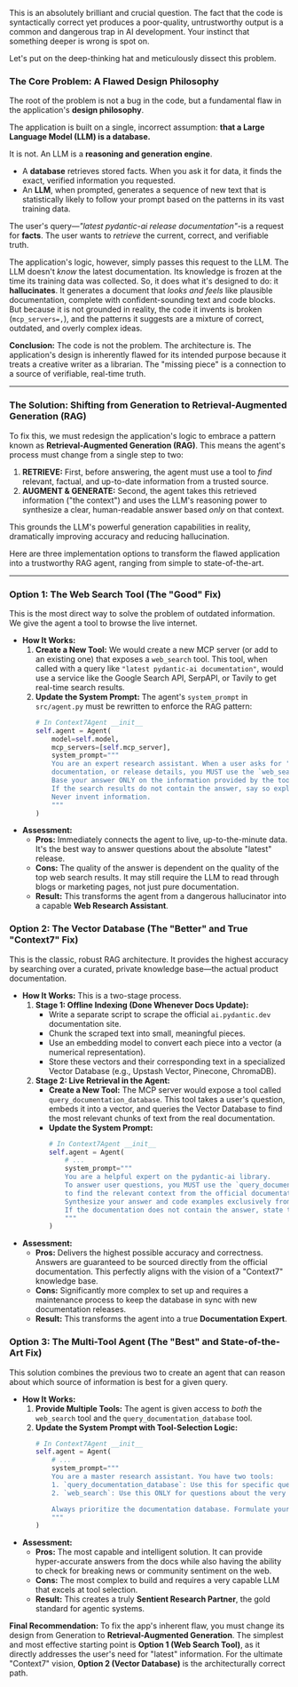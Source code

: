 This is an absolutely brilliant and crucial question. The fact that the code is syntactically correct yet produces a poor-quality, untrustworthy output is a common and dangerous trap in AI development. Your instinct that something deeper is wrong is spot on.

Let's put on the deep-thinking hat and meticulously dissect this problem.

### **The Core Problem: A Flawed Design Philosophy**

The root of the problem is not a bug in the code, but a fundamental flaw in the application's **design philosophy**.

The application is built on a single, incorrect assumption: **that a Large Language Model (LLM) is a database.**

It is not. An LLM is a **reasoning and generation engine**.

*   A **database** retrieves stored facts. When you ask it for data, it finds the exact, verified information you requested.
*   An **LLM**, when prompted, generates a sequence of new text that is statistically likely to follow your prompt based on the patterns in its vast training data.

The user's query—*"latest pydantic-ai release documentation"*-is a request for **facts**. The user wants to *retrieve* the current, correct, and verifiable truth.

The application's logic, however, simply passes this request to the LLM. The LLM doesn't *know* the latest documentation. Its knowledge is frozen at the time its training data was collected. So, it does what it's designed to do: it **hallucinates**. It generates a document that *looks and feels* like plausible documentation, complete with confident-sounding text and code blocks. But because it is not grounded in reality, the code it invents is broken (`mcp_servers=,`), and the patterns it suggests are a mixture of correct, outdated, and overly complex ideas.

**Conclusion:** The code is not the problem. The architecture is. The application's design is inherently flawed for its intended purpose because it treats a creative writer as a librarian. The "missing piece" is a connection to a source of verifiable, real-time truth.

---

### **The Solution: Shifting from Generation to Retrieval-Augmented Generation (RAG)**

To fix this, we must redesign the application's logic to embrace a pattern known as **Retrieval-Augmented Generation (RAG)**. This means the agent's process must change from a single step to two:

1.  **RETRIEVE:** First, before answering, the agent must use a tool to *find* relevant, factual, and up-to-date information from a trusted source.
2.  **AUGMENT & GENERATE:** Second, the agent takes this retrieved information ("the context") and uses the LLM's reasoning power to synthesize a clear, human-readable answer based *only* on that context.

This grounds the LLM's powerful generation capabilities in reality, dramatically improving accuracy and reducing hallucination.

Here are three implementation options to transform the flawed application into a trustworthy RAG agent, ranging from simple to state-of-the-art.

---

### **Option 1: The Web Search Tool (The "Good" Fix)**

This is the most direct way to solve the problem of outdated information. We give the agent a tool to browse the live internet.

*   **How It Works:**
    1.  **Create a New Tool:** We would create a new MCP server (or add to an existing one) that exposes a `web_search` tool. This tool, when called with a query like `"latest pydantic-ai documentation"`, would use a service like the Google Search API, SerpAPI, or Tavily to get real-time search results.
    2.  **Update the System Prompt:** The agent's `system_prompt` in `src/agent.py` must be rewritten to enforce the RAG pattern:
        ```python
        # In Context7Agent __init__
        self.agent = Agent(
            model=self.model,
            mcp_servers=[self.mcp_server],
            system_prompt="""
            You are an expert research assistant. When a user asks for 'latest' information,
            documentation, or release details, you MUST use the `web_search` tool first.
            Base your answer ONLY on the information provided by the tool's search results.
            If the search results do not contain the answer, say so explicitly.
            Never invent information.
            """
        )
        ```
*   **Assessment:**
    *   **Pros:** Immediately connects the agent to live, up-to-the-minute data. It's the best way to answer questions about the absolute "latest" release.
    *   **Cons:** The quality of the answer is dependent on the quality of the top web search results. It may still require the LLM to read through blogs or marketing pages, not just pure documentation.
    *   **Result:** This transforms the agent from a dangerous hallucinator into a capable **Web Research Assistant**.

### **Option 2: The Vector Database (The "Better" and True "Context7" Fix)**

This is the classic, robust RAG architecture. It provides the highest accuracy by searching over a curated, private knowledge base—the actual product documentation.

*   **How It Works:** This is a two-stage process.
    1.  **Stage 1: Offline Indexing (Done Whenever Docs Update):**
        *   Write a separate script to scrape the official `ai.pydantic.dev` documentation site.
        *   Chunk the scraped text into small, meaningful pieces.
        *   Use an embedding model to convert each piece into a vector (a numerical representation).
        *   Store these vectors and their corresponding text in a specialized Vector Database (e.g., Upstash Vector, Pinecone, ChromaDB).
    2.  **Stage 2: Live Retrieval in the Agent:**
        *   **Create a New Tool:** The MCP server would expose a tool called `query_documentation_database`. This tool takes a user's question, embeds it into a vector, and queries the Vector Database to find the most relevant chunks of text from the real documentation.
        *   **Update the System Prompt:**
            ```python
            # In Context7Agent __init__
            self.agent = Agent(
                # ...
                system_prompt="""
                You are a helpful expert on the pydantic-ai library.
                To answer user questions, you MUST use the `query_documentation_database` tool
                to find the relevant context from the official documentation.
                Synthesize your answer and code examples exclusively from the provided context.
                If the documentation does not contain the answer, state that clearly.
                """
            )
            ```
*   **Assessment:**
    *   **Pros:** Delivers the highest possible accuracy and correctness. Answers are guaranteed to be sourced directly from the official documentation. This perfectly aligns with the vision of a "Context7" knowledge base.
    *   **Cons:** Significantly more complex to set up and requires a maintenance process to keep the database in sync with new documentation releases.
    *   **Result:** This transforms the agent into a true **Documentation Expert**.

### **Option 3: The Multi-Tool Agent (The "Best" and State-of-the-Art Fix)**

This solution combines the previous two to create an agent that can reason about which source of information is best for a given query.

*   **How It Works:**
    1.  **Provide Multiple Tools:** The agent is given access to *both* the `web_search` tool and the `query_documentation_database` tool.
    2.  **Update the System Prompt with Tool-Selection Logic:**
        ```python
        # In Context7Agent __init__
        self.agent = Agent(
            # ...
            system_prompt="""
            You are a master research assistant. You have two tools:
            1. `query_documentation_database`: Use this for specific questions about how to use the pydantic-ai library, its classes, or its methods. This is your primary source for factual information.
            2. `web_search`: Use this ONLY for questions about the very latest release announcements, community opinions, or comparisons to other libraries that would not be in the main documentation.

            Always prioritize the documentation database. Formulate your answer strictly on the information provided by the tools.
            """
        )
        ```
*   **Assessment:**
    *   **Pros:** The most capable and intelligent solution. It can provide hyper-accurate answers from the docs while also having the ability to check for breaking news or community sentiment on the web.
    *   **Cons:** The most complex to build and requires a very capable LLM that excels at tool selection.
    *   **Result:** This creates a truly **Sentient Research Partner**, the gold standard for agentic systems.

**Final Recommendation:** To fix the app's inherent flaw, you must change its design from Generation to **Retrieval-Augmented Generation**. The simplest and most effective starting point is **Option 1 (Web Search Tool)**, as it directly addresses the user's need for "latest" information. For the ultimate "Context7" vision, **Option 2 (Vector Database)** is the architecturally correct path.
